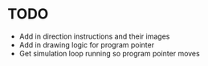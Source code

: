 TODO
====

* Add in direction instructions and their images
* Add in drawing logic for program pointer
* Get simulation loop running so program pointer moves
